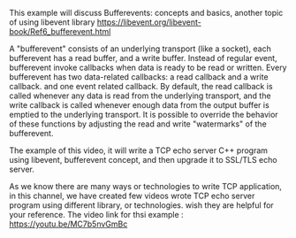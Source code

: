This example will discuss Bufferevents: concepts and basics, another topic of using libevent library
https://libevent.org/libevent-book/Ref6_bufferevent.html

A "bufferevent" consists of an underlying transport (like a socket), each bufferevent has a read buffer, and a write buffer. Instead of regular event, 
bufferevent invoke callbacks when data is ready to be read or written. Every bufferevent has two data-related callbacks: a read callback and a write callback. and one event related callback.
By default, the read callback is called whenever any data is read from the underlying transport, 
and the write callback is called whenever enough data from the output buffer is emptied to the underlying transport. 
It is possible to override the behavior of these functions by adjusting the read and write "watermarks" of the bufferevent.

The example of this video, it will write a TCP echo server C++ program using libevent, bufferevent concept, and then upgrade it to SSL/TLS echo server.

As we know there are many ways or technologies to write TCP application, in this channel,  we have created few videos wrote TCP echo server program using different library, or technologies.  wish they are helpful for your reference.
The video link for thsi example : https://youtu.be/MC7b5nvGmBc

